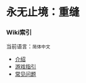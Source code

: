 # 永无止境：重缝

### Wiki索引

当前语言：`简体中文`

- [介绍](https://github.com/DM-Earth/Cabricality/blob/packwiz/1.18.2/quilt/dev/docs/readme/zh_cn.md)
- [游戏指引](https://github.com/DM-Earth/Cabricality/wiki/简体中文)
- [常见问题](https://github.com/DM-Earth/Cabricality/blob/packwiz/1.18.2/quilt/dev/docs/faq/zh_cn.md)

